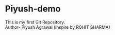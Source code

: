 # Piyush-demo
This is my first Git Repository.
<br>
Author- Piyush Agrawal (inspire by ROHIT SHARMA)
